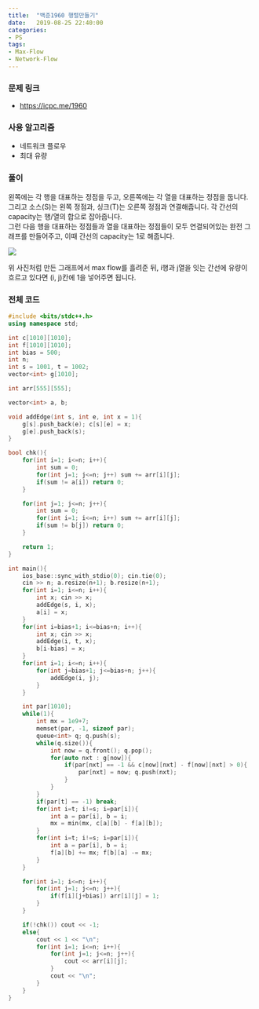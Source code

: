 ```yaml
---
title:  "백준1960 행렬만들기"
date:   2019-08-25 22:40:00
categories:
- PS
tags:
- Max-Flow
- Network-Flow
---
```


### 문제 링크
* https://icpc.me/1960

### 사용 알고리즘
* 네트워크 플로우
* 최대 유량

### 풀이
왼쪽에는 각 행을 대표하는 정점을 두고, 오른쪽에는 각 열을 대표하는 정점을 둡니다.<br>
그리고 소스(S)는 왼쪽 정점과, 싱크(T)는 오른쪽 정점과 연결해줍니다. 각 간선의 capacity는 행/열의 합으로 잡아줍니다.<br>
그런 다음 행을 대표하는 정점들과 열을 대표하는 정점들이 모두 연결되어있는 완전 그래프를 만들어주고, 이때 간선의 capacity는 1로 해줍니다.

<img src = "https://i.imgur.com/0dQgaFN.png">

위 사진처럼 만든 그래프에서 max flow를 흘려준 뒤, i행과 j열을 잇는 간선에 유량이 흐르고 있다면 (i, j)칸에 1을 넣어주면 됩니다.


### 전체 코드
```cpp
#include <bits/stdc++.h>
using namespace std;

int c[1010][1010];
int f[1010][1010];
int bias = 500;
int n;
int s = 1001, t = 1002;
vector<int> g[1010];

int arr[555][555];

vector<int> a, b;

void addEdge(int s, int e, int x = 1){
	g[s].push_back(e); c[s][e] = x;
	g[e].push_back(s);
}

bool chk(){
	for(int i=1; i<=n; i++){
		int sum = 0;
		for(int j=1; j<=n; j++) sum += arr[i][j];
		if(sum != a[i]) return 0;
	}

	for(int j=1; j<=n; j++){
		int sum = 0;
		for(int i=1; i<=n; i++) sum += arr[i][j];
		if(sum != b[j]) return 0;
	}

	return 1;
}

int main(){
	ios_base::sync_with_stdio(0); cin.tie(0);
	cin >> n; a.resize(n+1); b.resize(n+1);
	for(int i=1; i<=n; i++){
		int x; cin >> x;
		addEdge(s, i, x);
		a[i] = x;
	}
	for(int i=bias+1; i<=bias+n; i++){
		int x; cin >> x;
		addEdge(i, t, x);
		b[i-bias] = x;
	}
	for(int i=1; i<=n; i++){
		for(int j=bias+1; j<=bias+n; j++){
			addEdge(i, j);
		}
	}

	int par[1010];
	while(1){
		int mx = 1e9+7;
		memset(par, -1, sizeof par);
		queue<int> q; q.push(s);
		while(q.size()){
			int now = q.front(); q.pop();
			for(auto nxt : g[now]){
				if(par[nxt] == -1 && c[now][nxt] - f[now][nxt] > 0){
					par[nxt] = now; q.push(nxt);
				}
			}
		}
		if(par[t] == -1) break;
		for(int i=t; i!=s; i=par[i]){
			int a = par[i], b = i;
			mx = min(mx, c[a][b] - f[a][b]);
		}
		for(int i=t; i!=s; i=par[i]){
			int a = par[i], b = i;
			f[a][b] += mx; f[b][a] -= mx;
		}
	}

	for(int i=1; i<=n; i++){
		for(int j=1; j<=n; j++){
			if(f[i][j+bias]) arr[i][j] = 1;
		}
	}

	if(!chk()) cout << -1;
	else{
		cout << 1 << "\n";
		for(int i=1; i<=n; i++){
			for(int j=1; j<=n; j++){
				cout << arr[i][j];
			}
			cout << "\n";
		}
	}
}
```
